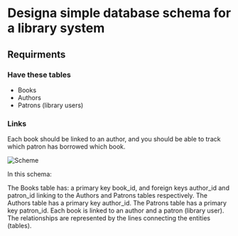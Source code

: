 # Designa simple database schema for a library system 

## Requirments

### Have these tables

* Books
* Authors
* Patrons (library users)

### Links
 
 Each book should be linked to an author, and you should be able to track which patron has borrowed which book.


 ![Scheme](http://www.plantuml.com/plantuml/png/bP11geCm48RtESNWzf4BY8YlYswwyGPbh06bcfJ9s5AqTszqcY9I2jte33__buyfF2Fnq7VAM6xv3idEkRDF03rKymIZ0lXRvcDRGmfsw2j3a6Nb8Sz3fdNuX6fdGdX5EZL82W07RXnjAdkfN939sK_PGxqz_XU0c0WikiZsnSPYlv9PGylbPO6AHOJAzXCqMasJrcvydIk51hqIsZOAVo9tCxKgZAtdepy1)

In this schema:

The Books table has:
 a primary key book_id, and foreign keys author_id and patron_id linking to the Authors and Patrons tables respectively.
The Authors table has a primary key author_id.
The Patrons table has a primary key patron_id.
Each book is linked to an author and a patron (library user). The relationships are represented by the lines connecting the entities (tables).